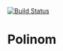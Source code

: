[![Build Status](https://travis-ci.org/vancitylana/Polinom.svg?branch=main)](https://travis-ci.org/vancitylana/Polinom)
# Polinom
